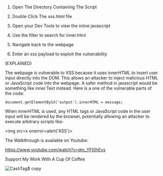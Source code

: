 1) Open The Directory Containing The Script 

2) Double Click The xss.html file 

3) Open your Dev Tools to view the inline javascript

4) Use the filter to search for inner.html 

5) Navigate back to the webpage

6) Enter an xss payload to exploit the vulnerability

(EXPLAINED)

The webpage is vulnerable to XSS because it uses innerHTML to insert user input directly into the DOM. This allows an attacker to inject malicious HTML or JavaScript code into the webpage. A safer method in javascript would be something like inner.Text instead. Here is a one of the vulnerable parts of the code:
	
	document.getElementById('output').innerHTML = message;

When innerHTML is used, any HTML tags or JavaScript code in the user input will be rendered by the browser, potentially allowing an attacker to execute arbitrary scripts like:
	
 <img src=x onerror=alert('XSS')>


The Walkthrough is available on Youtube:

https://www.youtube.com/watch?v=dm_YFI0hEvs

Support My Work With A Cup Of Coffee

![CashTag$ copy](https://github.com/Invader00100100/Xss-Lab/assets/102438675/a356ac38-97bf-4a4f-8765-10a4eaa51f56)


